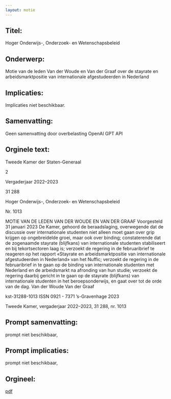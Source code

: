 ```yaml
---
layout: motie
---
```

## Titel:
Hoger Onderwijs-, Onderzoek- en Wetenschapsbeleid
## Onderwerp:
Motie van de leden Van der Woude en Van der Graaf over de stayrate en arbeidsmarktpositie van internationale afgestudeerden in Nederland 
## Implicaties:
Implicaties niet beschikbaar.
## Samenvatting:
Geen samenvatting door overbelasting OpenAI GPT API
## Orginele text:


Tweede Kamer der Staten-Generaal

2

Vergaderjaar 2022–2023

31 288

Hoger Onderwijs-, Onderzoek- en
Wetenschapsbeleid

Nr. 1013

MOTIE VAN DE LEDEN VAN DER WOUDE EN VAN DER GRAAF
Voorgesteld 31 januari 2023
De Kamer,
gehoord de beraadslaging,
overwegende dat de discussie over internationale studenten niet alleen
moet gaan over grip krijgen op ongebreidelde groei, maar ook over
binding;
constaterende dat de zogenaamde stayrate (blijfkans) van internationale
studenten stabiliseert en bij tekortsectoren laag is;
verzoekt de regering in de februaribrief te reageren op het rapport
«Stayrate en arbeidsmarktpositie van internationale afgestudeerden in
Nederland» van het Nuffic;
verzoekt de regering in de februaribrief in te gaan op de binding van
internationale studenten met Nederland en de arbeidsmarkt na afronding
van hun studie;
verzoekt de regering daarbij gericht in te gaan op de stayrate (blijfkans)
van internationale studenten in het beroepsonderwijs,
en gaat over tot de orde van de dag.
Van der Woude
Van der Graaf

kst-31288-1013
ISSN 0921 - 7371
’s-Gravenhage 2023

Tweede Kamer, vergaderjaar 2022–2023, 31 288, nr. 1013


## Prompt samenvatting:
prompt niet beschikbaar,

## Prompt implicaties:
prompt niet beschikbaar,
## Orgineel:
[pdf](https://gegevensmagazijn.tweedekamer.nl/OData/v4/2.0/Document(2ab28465-d924-4da2-9f58-02ad40589cc0)/resource)
